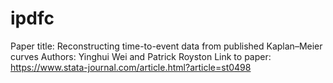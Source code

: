 # ipdfc

Paper title: Reconstructing time-to-event data from published Kaplan–Meier curves
Authors: Yinghui Wei and Patrick Royston
Link to paper: https://www.stata-journal.com/article.html?article=st0498
